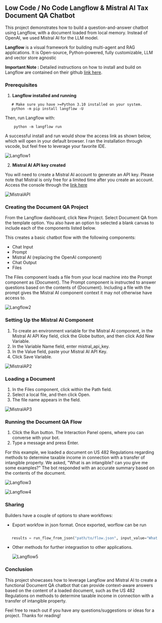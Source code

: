 ## Low Code / No Code Langflow & Mistral AI Tax Document QA Chatbot


This project demonstrates how to build a question-and-answer chatbot using Langflow, with a document loaded from local memory. Instead of OpenAI, we used Mistral AI for the LLM model.

**Langflow** is a visual framework for building multi-agent and RAG applications. It is Open-source, Python-powered, fully customizable, LLM and vector store agnostic

**Important Note :** Detailed instructions on how to install and build on Langflow are contained on their github [link here](https://github.com/langflow-ai/langflow?utm_source=datastax&utm_medium=referral&utm_campaign=langflow-announcement&utm_content=blog).

### Prerequisites

1. **Langflow installed and running**
  ```shell
     # Make sure you have >=Python 3.10 installed on your system.
     python -m pip install langflow -U
  ```

Then, run Langflow with:

 ```shell
     python -m langflow run
 ```

A successful install and run would show the access link as shown below, which will open in your default browser. I ran the installation through vscode, but feel free to leverage your favorite IDE.

 ![Langflow1](https://github.com/ghwallis/QAwithpdf/assets/36977382/ce00c5e2-2476-4852-8bcd-cf96e2cee3f7)

 2. **Mistral AI API key created**

 You will need to create a Mistral AI account to generate an API key. Please note that Mistral is only free for a limited time after you create an account. Access the console through the [link here](https://console.mistral.ai/api-keys/)
 
  ![MistralAPI](https://github.com/ghwallis/QAwithpdf/assets/36977382/d4744e20-75c0-4bae-a03e-fa4858ad43f5)

### Creating the Document QA Project

From the Langflow dashboard, click New Project.
Select Document QA from the template option. You also have an option to selected a blank canvas to include each of the components listed below.

This creates a basic chatbot flow with the following components:

 - Chat Input
 - Prompt
 - Mistral AI (replacing the OpenAI component)
 - Chat Output
 - Files

The Files component loads a file from your local machine into the Prompt component as {Document}. The Prompt component is instructed to answer questions based on the contents of {Document}. Including a file with the prompt gives the Mistral AI component context it may not otherwise have access to.

 ![Langflow2](https://github.com/ghwallis/QAwithpdf/assets/36977382/14874792-f316-49e1-9848-9e7d929565da)


### Setting Up the Mistral AI Component

 1. To create an environment variable for the Mistral AI component, in the Mistral AI API Key field, click the Globe button, and     then click Add New Variable.
 2. In the Variable Name field, enter mistral_api_key.
 3. In the Value field, paste your Mistral AI API Key.
 4. Click Save Variable.
    
  ![MistralAP2](https://github.com/ghwallis/QAwithpdf/assets/36977382/d4439dc9-9a96-471d-9edc-4092544774ba)

### Loading a Document

1. In the Files component, click within the Path field.
2. Select a local file, and then click Open.
3. The file name appears in the field.

 ![MistralAP3](https://github.com/ghwallis/QAwithpdf/assets/36977382/39dab622-7d9d-4740-9dab-223df9e96f0c)
  
### Running the Document QA Flow

1. Click the Run button. The Interaction Panel opens, where you can converse with your bot.
2. Type a message and press Enter.

For this example, we loaded a document on US 482 Regulations regarding methods to determine taxable income in connection with a transfer of intangible property. We asked, "What is an intangible? can you give me some examples?" The bot responded with an accurate summary based on the contents of the document.

![Langflow3](https://github.com/ghwallis/QAwithpdf/assets/36977382/a09c5db5-bfbc-4c0d-b0d4-066ebbf9bda1)

![Langflow4](https://github.com/ghwallis/QAwithpdf/assets/36977382/1f0fc417-c3e8-43f5-9259-e1fb82d95dd8)

### Sharing

Builders have a couple of options to share workflows:

 -  Export workfow in json format. Once exported, worflow can be run
   ```python from langflow.load import run_flow_from_json

      results = run_flow_from_json("path/to/flow.json", input_value="What is an intangile?")
   ```

 - Other methods for further integrastion to other applications.
   
   ![Langflow5](https://github.com/ghwallis/QAwithpdf/assets/36977382/7b58e87c-41bb-4a36-b04c-ea353df65619)


### Conclusion

This project showcases how to leverage Langflow and Mistral AI to create a functional Document QA chatbot that can provide context-aware answers based on the content of a loaded document, such as the US 482 Regulations on methods to determine taxable income in connection with a transfer of intangible property. 

Feel free to reach out if you have any questions/suggestions or ideas for a project. Thanks for reading!

